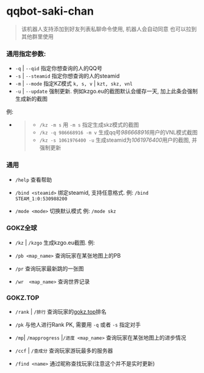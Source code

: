 # qqbot-saki-chan

>  该机器人支持添加到好友列表私聊命令使用, 机器人会自动同意
> 也可以拉到其他群里使用

### 通用指定参数:

- `-q` | `--qid` 指定你想查询的人的QQ号
- `-s` | `--steamid` 指定你想查询的人的steamid
- `-m` | `--mode` 指定KZ模式 `k, s, v` | `kzt, skz, vnl`
- `-u` | `--update` 强制更新. 例如kzgo.eu的截图默认会缓存一天, 加上此条会强制生成新的截图

例:

- > - `/kz -m s` 用 `-m s` 指定生成skz模式的截图
  > - `/kz -q 986668916 -m v` 生成qq号*986668916*用户的VNL模式截图
  > - `/kz -s 1061976400 -u` 生成steamid为*1061976400*用户的截图, 并强制更新

### 通用

- `/help` 查看帮助

- `/bind <steamid>` 绑定steamid, 支持任意格式. 例: `/bind STEAM_1:0:530988200`
- `/mode <mode>` 切换默认模式 例: `/mode skz`

### GOKZ全球

- `/kz` | `/kzgo` 生成kzgo.eu截图. 例:

- `/pb <map_name>` 查询玩家在某张地图上的PB
- `/pr` 查询玩家最新跳的一张图
- `/wr  <map_name>` 查询世界记录

### GOKZ.TOP

- `/rank` | `/排行` 查询玩家的[gokz.top](https://gokz.top/)排名
- `/pk` 与他人进行Rank PK, 需要用 `-q` 或者 `-s` 指定对手

- `/mp`| `/mapprogress` |`/进度 <map_name>` 查询玩家在某张地图上的进步情况
-  `/ccf` | `/查成分` 查询玩家游玩最多的服务器
- `/find <name>` 通过昵称查找玩家(注意这个并不是实时更新)
